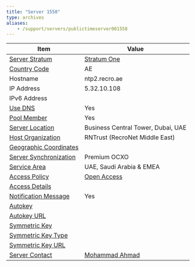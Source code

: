```yaml
---
title: "Server 1558"
type: archives
aliases:
    - /support/servers/publictimeserver001558
---
```


| Item | Value |
| ----- | ----- |
| [Server Stratum](/support/servers/serverstratum) | [Stratum One](/support/servers/stratumonetimeservers) |
| [Country Code](/support/servers/countrycode) | AE |
| Hostname | ntp2.recro.ae |
| IP Address | 5.32.10.108 |
| IPv6 Address | |
| [Use DNS](/support/servers/usedns) | Yes |
| [Pool Member](/support/servers/poolmember) | Yes |
| [Server Location](/support/servers/serverlocation) | Business Central Tower, Dubai, UAE |
| [Host Organization](/support/servers/hostorganization) | RNTrust (RecroNet Middle East) |
| [ Geographic Coordinates](/support/servers/geographiccoordinates) | |
| [Server Synchronization](/support/servers/serversynchronization) | Premium OCXO |
| [Service Area](/support/servers/servicearea) | UAE, Saudi Arabia & EMEA |
| [Access Policy](/support/servers/accesspolicy) | [Open Access](/support/servers/openaccess) |
| [Access Details](/support/servers/accessdetails) |  |
| [Notification Message](/support/servers/notificationmessage) | Yes |
| [Autokey](/support/servers/autokey) |  |
| [Autokey URL](/support/servers/autokeyurl) | |
| [Symmetric Key](/support/servers/symmetrickey) | |
| [Symmetric Key Type](/support/servers/symmetrickeytype) | |
| [Symmetric Key URL](/support/servers/symmetrickeyurl) | |
| [Server Contact](/support/servers/servercontact) | [Mohammad Ahmad](mailto:mahmad@rn-trust.ae) |